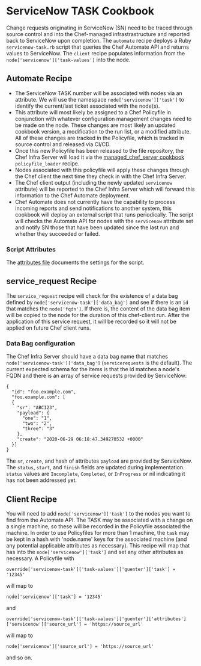 # ServiceNow TASK Cookbook

Change requests originating in ServiceNow (SN) need to be traced through source control and into the Chef-managed infrastrastructure and reported back to ServiceNow upon completion. The `automate` recipe deploys a Ruby `servicenow-task.rb` script that queries the Chef Automate API and returns values to ServiceNow. The `client` recipe populates information from the `node['servicenow']['task-values']` into the node.

## Automate Recipe
  * The ServiceNow TASK number will be associated with nodes via an attribute. We will use the namespace `node['servicenow']['task']` to identify the current/last ticket associated with the node(s).
  * This attribute will most likely be assigned to a Chef Policyfile in conjunction with whatever configuration management changes need to be made on the node. These changes are most likely an updated cookbook version, a modification to the run list, or a modified attribute. All of these changes are tracked in the Policyfile, which is tracked in source control and released via CI/CD.
  * Once this new Policyfile has been released to the file repository, the Chef Infra Server will load it via the [managed_chef_server cookbook](https://github.com/mattray/managed_chef_server-cookbook) `policyfile_loader` recipe.
  * Nodes associated with this policyfile will apply these changes through the Chef client the next time they check in with the Chef Infra Server.
  * The Chef client output (including the newly updated `servicenow` attribute) will be reported to the Chef Infra Server which will forward this information to the Chef Automate deployment.
  * Chef Automate does not currently have the capability to process incoming reports and send notifications to another system, this cookbook will deploy an external script that runs periodically. The script will checks the Automate API for nodes with the `servicenow` attribute set and notify SN those that have been updated since the last run and whether they succeeded or failed.

### Script Attributes

The [attributes file](attributes/default.rb) documents the settings for the script.

## service_request Recipe

The `service_request` recipe will check for the existence of a data bag defined by `node['servicenow-task']['data_bag']` and see if there is an `id` that matches the `node['fqdn']`. If there is, the content of the data bag item will be copied to the node for the duration of this chef-client run. After the application of this service request, it will be recorded so it will not be applied on future Chef client runs.

### Data Bag configuration

The Chef Infra Server should have a data bag name that matches `node['servicenow-task']['data_bag']` (`servicerequests` is the default). The current expected schema for the items is that the id matches a node's FQDN and there is an array of service requests provided by ServiceNow:
```
{
  "id": "foo.example.com",
  "foo.example.com": [
  {
    "sr": "ABC123",
    "payload": {
      "one": "1",
      "two": "2",
      "three": "3"
    },
    "create": "2020-06-29 06:18:47.349270532 +0000"
  }]
}
```

The `sr`, `create`, and hash of attributes `payload` are provided by ServiceNow. The `status`, `start`, and `finish` fields are updated during implementation. `status` values are `Incomplete`, `Completed`, or `InProgress` or nil indicating it has not been addressed yet.

## Client Recipe

You will need to add `node['servicenow']['task']` to the nodes you want to find from the Automate API. The TASK may be associated with a change on a single machine, so these will be recorded in the Policyfile associated the machine. In order to use Policyfiles for more than 1 machine, the `task` may be kept in a hash with 'node.name' keys for the associated machine (and any potential applicable attributes as necessary). This recipe will map that has into the `node['servicenow']['task']` and set any other attributes as necessary. A Policyfile with

    override['servicenow-task']['task-values']['guenter']['task'] = '12345'

will map to

    node['servicenow']['task'] = '12345'

and

    override['servicenow-task']['task-values']['guenter']['attributes']['servicenow']['source_url'] = 'https://source_url'

will map to

    node['servicenow']['source_url'] = 'https://source_url'

and so on.
